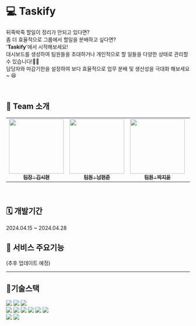 # 💻 Taskify
뒤죽박죽 할일이 정리가 안되고 있다면?  
좀 더 효율적으로 그룹에서 할일을 분배하고 싶다면?  
'**Taskify**'에서 시작해보세요!  
대시보드를 생성하여 팀원들을 초대하거나 개인적으로 할 일들을 다양한 상태로 관리할 수 있습니다!👍🏻  
담당자와 마감기한을 설정하여 보다 효율적으로 업무 분배 및 생산성을 극대화 해보세요~ 😆

</br>


## 📌 Team 소개
<table>
  <tbody>
    <tr>
      <td align="center"><a href="https://github.com/sihyonn"><img src="https://github.com/sprint-part3-team11/taskify/assets/124874266/5930624e-adfd-44da-829e-0e362a9ac084" width="150px" alt=""/><br /><sub><b>팀장 : 김시현 </b></sub></a><br /></td>
      <td align="center"><a href="https://github.com/ggjiny"><img src="https://github.com/sprint-part3-team11/taskify/assets/124874266/a29d57dc-55a9-4122-ae6a-1d4003014184" width="150px" alt=""/><br /><sub><b>팀원 : 남현준 </b></sub></a><br /></td>
      <td align="center"><a href="https://github.com/Dharmaparami"><img src="https://github.com/sprint-part3-team11/taskify/assets/124874266/e0087b44-4665-499b-9970-78e9be94b31b" width="150px" alt=""/><br /><sub><b>팀원 : 박지윤 </b></sub></a><br /></td>
      <td align="center"><a href="https://github.com/joonyoungchoi0801"><img src="https://github.com/sprint-part3-team11/taskify/assets/124874266/3bd33d02-e9de-4e99-bfc3-dd6fd3cc5c3c" width="150px" alt=""/><br /><sub><b>팀원 : 최민준 </b></sub></a><br /></td>
            <td align="center"><a href="https://github.com/joonyoungchoi0801"><img src="https://github.com/sprint-part3-team11/taskify/assets/124874266/d55b0f67-cdb9-4280-9db6-fabafc995f3f" width="150px" alt=""/><br /><sub><b>팀원 : 이지수 </b></sub></a><br /></td>
     <tr/>
  </tbody>
</table>  



</br>
  




## 🗓️ 개발기간
2024.04.15 ~ 2024.04.28


  


## 💌 서비스 주요기능

(추후 업데이트 예정)

---------------------

## 🔨기술스택

<p  width: 100%>

<img src="https://img.shields.io/badge/React-61DAFB?style=for-the-badge&logo=React&logoColor=white">
<img src="https://img.shields.io/badge/TypeScript-3178C6?style=for-the-badge&logo=TypeScript&logoColor=white">
<img src="https://img.shields.io/badge/Next.js-000000?style=for-the-badge&logo=Next.js&logoColor=white">
</br>


<img src="https://img.shields.io/badge/Axios-4B32C3?style=for-the-badge&logo=axios&logoColor=white"> 
<img src="https://img.shields.io/badge/Recoil-3578E5?style=for-the-badge&logo=Recoil&logoColor=white">
<img src="https://img.shields.io/badge/reactquery-FF4154?style=for-the-badge&logo=reactquery&logoColor=white">
<img src="https://img.shields.io/badge/styled%20components-DB7093?style=for-the-badge&logo=styledcomponents&logoColor=white"> 
<img src="https://img.shields.io/badge/ReactHookForm-EC5990?style=for-the-badge&logo=ReactHookForm&logoColor=white">
<img src="https://img.shields.io/badge/Zod-3E67B1?style=for-the-badge&logo=Zod&logoColor=white">
</br>

<img src="https://img.shields.io/badge/eslint-4B32C3?style=for-the-badge&logo=eslint&logoColor=white"> 
<img src="https://img.shields.io/badge/prettier-F7B93E?style=for-the-badge&logo=prettier&logoColor=white"> 







